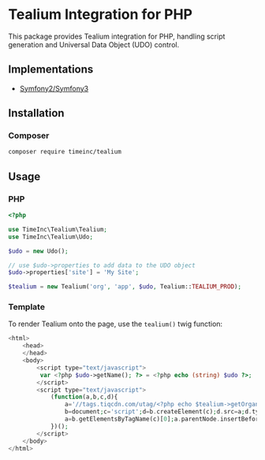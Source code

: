 # Tealium Integration for PHP

This package provides Tealium integration for PHP, handling script
generation and Universal Data Object (UDO) control.

## Implementations
- [Symfony2/Symfony3](https://github.com/TimeIncOSS/tealium-bundle)

## Installation

### Composer
```bash
composer require timeinc/tealium
```

## Usage

### PHP

```php
<?php

use TimeInc\Tealium\Tealium;
use TimeInc\Tealium\Udo;

$udo = new Udo();

// use $udo->properties to add data to the UDO object
$udo->properties['site'] = 'My Site';

$tealium = new Tealium('org', 'app', $udo, Tealium::TEALIUM_PROD);
```

### Template
To render Tealium onto the page, use the `tealium()` twig function:
 
```php
<html>
    <head>
    </head>
    <body>
        <script type="text/javascript">
         var <?php $udo->getName(); ?> = <?php echo (string) $udo ?>;
        </script>
        <script type="text/javascript">
            (function(a,b,c,d){
                a='//tags.tiqcdn.com/utag/<?php echo $tealium->getOrganisation() ?>/<?php echo $tealium->getApp() ?>/<?php echo $tealium->getEnvironment() ?>/utag.js';
                b=document;c='script';d=b.createElement(c);d.src=a;d.type='text/java'+c;d.async=true;
                a=b.getElementsByTagName(c)[0];a.parentNode.insertBefore(d,a);
            })();
        </script>
    </body>
</html>
```

